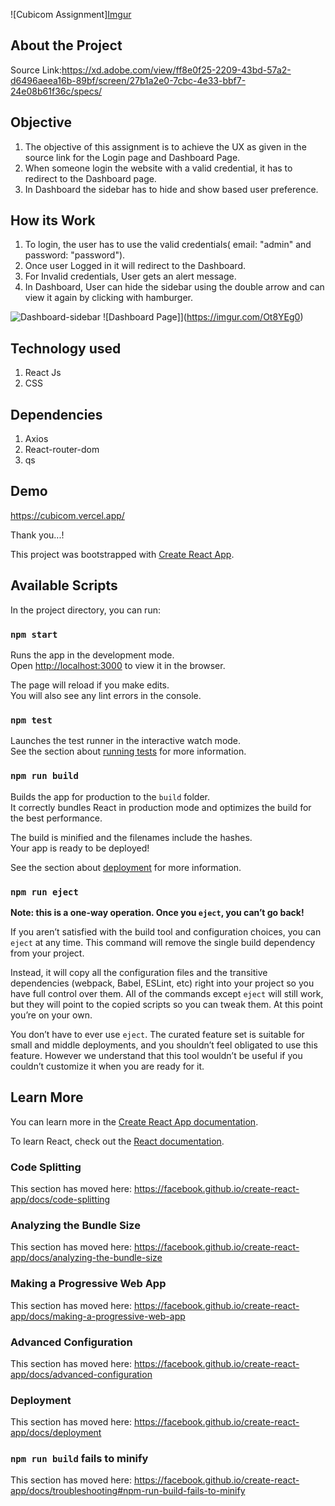 


![Cubicom Assignment][Imgur](https://i.imgur.com/bPTSeej.png)




## About the Project

Source Link:https://xd.adobe.com/view/ff8e0f25-2209-43bd-57a2-d6496aeea16b-89bf/screen/27b1a2e0-7cbc-4e33-bbf7-24e08b61f36c/specs/

## Objective

1. The objective of this assignment is to achieve the UX as given in the source link for the Login page and Dashboard Page. 
2. When someone login the website with a valid credential, it has to redirect to the Dashboard page. 
3. In Dashboard the sidebar has to hide and show based user preference.

## How its Work

1. To login, the user has to use the valid credentials( email: "admin" and password: "password"). 
2. Once user Logged in it will redirect to the Dashboard.
3. For Invalid credentials, User gets an alert message. 
4. In Dashboard, User can hide the sidebar using the double arrow and can view it again by clicking with hamburger.

 ![Dashboard-sidebar](https://imgur.com/1P7xdSy)
 ![Dashboard Page]](https://imgur.com/Ot8YEg0)


## Technology used

1. React Js 
2. CSS

## Dependencies
1. Axios
2. React-router-dom
3. qs 

## Demo
 https://cubicom.vercel.app/

Thank you...!



This project was bootstrapped with [Create React App](https://github.com/facebook/create-react-app).

## Available Scripts

In the project directory, you can run:

### `npm start`

Runs the app in the development mode.<br />
Open [http://localhost:3000](http://localhost:3000) to view it in the browser.

The page will reload if you make edits.<br />
You will also see any lint errors in the console.

### `npm test`

Launches the test runner in the interactive watch mode.<br />
See the section about [running tests](https://facebook.github.io/create-react-app/docs/running-tests) for more information.

### `npm run build`

Builds the app for production to the `build` folder.<br />
It correctly bundles React in production mode and optimizes the build for the best performance.

The build is minified and the filenames include the hashes.<br />
Your app is ready to be deployed!

See the section about [deployment](https://facebook.github.io/create-react-app/docs/deployment) for more information.

### `npm run eject`

**Note: this is a one-way operation. Once you `eject`, you can’t go back!**

If you aren’t satisfied with the build tool and configuration choices, you can `eject` at any time. This command will remove the single build dependency from your project.

Instead, it will copy all the configuration files and the transitive dependencies (webpack, Babel, ESLint, etc) right into your project so you have full control over them. All of the commands except `eject` will still work, but they will point to the copied scripts so you can tweak them. At this point you’re on your own.

You don’t have to ever use `eject`. The curated feature set is suitable for small and middle deployments, and you shouldn’t feel obligated to use this feature. However we understand that this tool wouldn’t be useful if you couldn’t customize it when you are ready for it.

## Learn More

You can learn more in the [Create React App documentation](https://facebook.github.io/create-react-app/docs/getting-started).

To learn React, check out the [React documentation](https://reactjs.org/).

### Code Splitting

This section has moved here: https://facebook.github.io/create-react-app/docs/code-splitting

### Analyzing the Bundle Size

This section has moved here: https://facebook.github.io/create-react-app/docs/analyzing-the-bundle-size

### Making a Progressive Web App

This section has moved here: https://facebook.github.io/create-react-app/docs/making-a-progressive-web-app

### Advanced Configuration

This section has moved here: https://facebook.github.io/create-react-app/docs/advanced-configuration

### Deployment

This section has moved here: https://facebook.github.io/create-react-app/docs/deployment

### `npm run build` fails to minify

This section has moved here: https://facebook.github.io/create-react-app/docs/troubleshooting#npm-run-build-fails-to-minify

